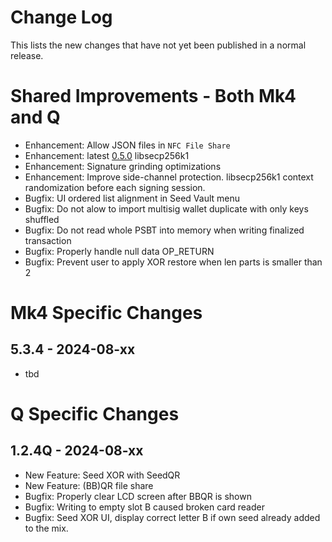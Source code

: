 # Change Log

This lists the new changes that have not yet been published in a normal release.

# Shared Improvements - Both Mk4 and Q

- Enhancement: Allow JSON files in `NFC File Share`
- Enhancement: latest [0.5.0](https://github.com/bitcoin-core/secp256k1/releases/tag/v0.5.0) libsecp256k1
- Enhancement: Signature grinding optimizations
- Enhancement: Improve side-channel protection. libsecp256k1 context randomization before each signing session.
- Bugfix: UI ordered list alignment in Seed Vault menu
- Bugfix: Do not alow to import multisig wallet duplicate with only keys shuffled
- Bugfix: Do not read whole PSBT into memory when writing finalized transaction
- Bugfix: Properly handle null data OP_RETURN
- Bugfix: Prevent user to apply XOR restore when len parts is smaller than 2 

# Mk4 Specific Changes

## 5.3.4 - 2024-08-xx

- tbd


# Q Specific Changes

## 1.2.4Q - 2024-08-xx

- New Feature: Seed XOR with SeedQR
- New Feature: (BB)QR file share
- Bugfix: Properly clear LCD screen after BBQR is shown
- Bugfix: Writing to empty slot B caused broken card reader
- Bugfix: Seed XOR UI, display correct letter B if own seed already added to the mix.


